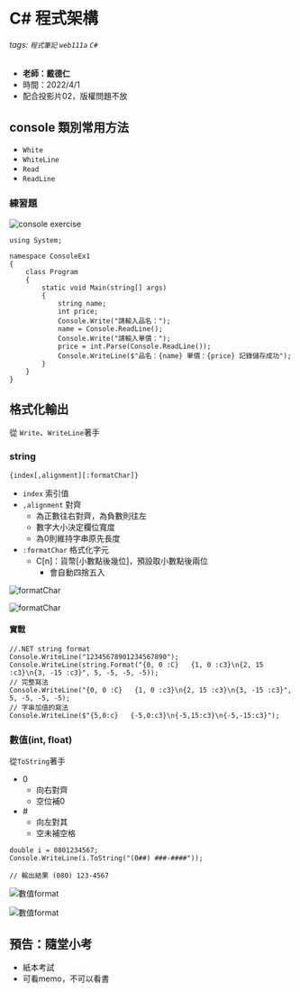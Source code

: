 # C# 程式架構

###### tags: `程式筆記` `web111a` `C#`

* **老師：戴德仁**
* 時間：2022/4/1
* 配合投影片02，版權問題不放

## console 類別常用方法

* `White`
* `WhiteLine`
* `Read`
* `ReadLine`

### 練習題

![console exercise](https://i.imgur.com/OYXXHiL.png)

```csharp=
using System;

namespace ConsoleEx1
{
    class Program
    {
        static void Main(string[] args)
        {
            string name;
            int price;
            Console.Write("請輸入品名：");
            name = Console.ReadLine();
            Console.Write("請輸入單價：");
            price = int.Parse(Console.ReadLine());
            Console.WriteLine($"品名：{name} 單價：{price} 記錄儲存成功");
        }
    }
}

```

## 格式化輸出

從 `Write`、`WriteLine`著手

### string

```csharp=
{index[,alignment][:formatChar]}
```

* `index` 索引值
* `,alignment` 對齊
  * 為正數往右對齊，為負數則往左
  * 數字大小決定欄位寬度
  * 為0則維持字串原先長度
* `:formatChar` 格式化字元
  * C[n]：貨幣[小數點後幾位]，預設取小數點後兩位
    * 會自動四捨五入

![formatChar](https://i.imgur.com/hxzFrAW.png)

![formatChar](https://i.imgur.com/MNyF1vb.png)

#### 實戰

```csharp=
//.NET string format
Console.WriteLine("12345678901234567890");
Console.WriteLine(string.Format("{0, 0 :C}   {1, 0 :c3}\n{2, 15 :c3}\n{3, -15 :c3}", 5, -5, -5, -5));
// 完整寫法
Console.WriteLine("{0, 0 :C}   {1, 0 :c3}\n{2, 15 :c3}\n{3, -15 :c3}", 5, -5, -5, -5);
// 字串加值的寫法
Console.WriteLine($"{5,0:c}   {-5,0:c3}\n{-5,15:c3}\n{-5,-15:c3}");
```

### 數值(int, float)

從`ToString`著手

* 0
  * 向右對齊
  * 空位補0
* \#
  * 向左對其
  * 空未補空格

```csharp=
double i = 0801234567;
Console.WriteLine(i.ToString("(0##) ###-####"));

// 輸出結果 (080) 123-4567
```

![數值format](https://i.imgur.com/xieoPru.png)

![數值format](https://i.imgur.com/cMOmr7J.png)

## 預告：隨堂小考

* 紙本考試
* 可看memo，不可以看書
